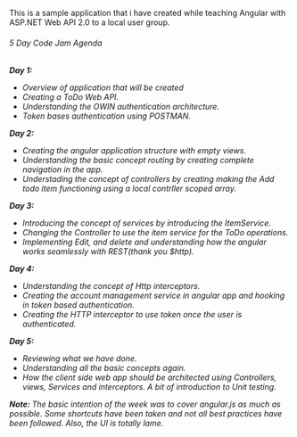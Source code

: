 This is a sample application that i have created while teaching Angular with ASP.NET Web API 2.0 to a local user group. 

<h6>
5 Day Code Jam Agenda
<h6>

<strong>
Day 1:
</strong>

<ul>
<li> 
Overview of application that will be created
</li>
<li>
Creating a ToDo Web API.
</li>
<li>
Understanding the OWIN authentication architecture.
</li>
<li>
Token bases authentication using POSTMAN.
</li>
</ul>



<strong>
Day 2:
</strong>
<ul>
<li> 
Creating the angular application structure with empty views.
</li>
<li>
Understanding the basic concept routing by creating complete navigation in the app.
</li>
<li>
Understading the concept of controllers by creating making the Add todo item functioning using a local contrller scoped array.
</li>
</ul>

<strong>
Day 3:
</strong>
<ul>
<li> 
Introducing the concept of services by introducing the ItemService.
</li>
<li>
Changing the Controller to use the item service for the ToDo operations.
</li>
<li>
Implementing Edit, and delete and understanding how the angular works seamlessly with REST(thank you $http).
</li>
</ul>

<strong>
Day 4:
</strong>
<ul>
<li> 
Understanding the concept of Http interceptors.
</li>
<li>
Creating the account management service in angular app and hooking in token based authentication.
</li>
<li>
Creating the HTTP interceptor to use token once the user is authenticated.
</li>
</ul>

<strong>
Day 5:
</strong>
<ul>
<li> 
Reviewing what we have done.
</li>
<li>
Understanding all the basic concepts again.
</li>
<li>
How the client side web app should be architected using Controllers, views, Services and interceptors.
A bit of introduction to Unit testing.
</li>
</ul>

<strong>Note: </strong> The basic intention of the week was to cover angular.js as much as possible. Some shortcuts have been taken and not all best practices have been followed. Also, the UI is totally lame. 
